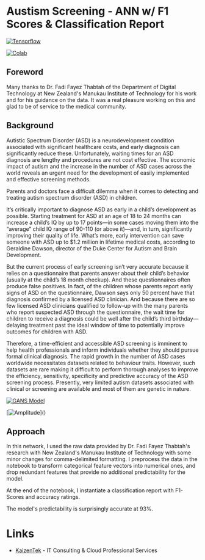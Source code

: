 # Austism Screening - ANN w/ F1 Scores & Classification Report

[![Tensorflow](https://encrypted-tbn0.gstatic.com/images?q=tbn:ANd9GcT7b9ZDD7lMdkByT-f_RCAqSQYqnq_CpgD16IFrwfmUwWCmdt7H)](https://www.tensorflow.org/beta/guide/effective_tf2)


[![Colab](https://camo.githubusercontent.com/52feade06f2fecbf006889a904d221e6a730c194/68747470733a2f2f636f6c61622e72657365617263682e676f6f676c652e636f6d2f6173736574732f636f6c61622d62616467652e737667)](https://colab.research.google.com/drive/1S8f4hF8THBFDhuNztAQ6vRFWqaq-IAsM?usp=sharing)

## Foreword

Many thanks to Dr. Fadi Fayez Thabtah of the Department of Digital Technology at New Zealand's Manukau Institute of Technology for his work and for his guidance on the data. It was a real pleasure working on this and glad to be of service to the medical community. 


## Background

Autistic Spectrum Disorder (ASD) is a neurodevelopment  condition associated with significant healthcare costs, and early diagnosis can significantly reduce these. Unfortunately, waiting times for an ASD diagnosis are lengthy and procedures are not cost effective. The economic impact of autism and the increase in the number of ASD cases across the world reveals an urgent need for the development of easily implemented and effective screening methods.

Parents and doctors face a difficult dilemma when it comes to detecting and treating autism spectrum disorder (ASD) in children.

It’s critically important to diagnose ASD as early in a child’s development as possible. Starting treatment for ASD at an age of 18 to 24 months can increase a child’s IQ by up to 17 points—in some cases moving them into the “average” child IQ range of 90-110 (or above it)—and, in turn, significantly improving their quality of life. What’s more, early intervention can save someone with ASD up to $1.2 million in lifetime medical costs, according to Geraldine Dawson, director of the Duke Center for Autism and Brain Development.

But the current process of early screening isn’t very accurate because it relies on a questionnaire that parents answer about their child’s behavior (usually at the child’s 18 month checkup). And these questionnaires often produce false positives. In fact, of the children whose parents report early signs of ASD on the questionnaire, Dawson says only 50 percent have that diagnosis confirmed by a licensed ASD clinician. And because there are so few licensed ASD clinicians qualified to follow-up with the many parents who report suspected ASD through the questionnaire, the wait time for children to receive a diagnosis could be well after the child’s third birthday—delaying treatment past the ideal window of time to potentially improve outcomes for children with ASD.


Therefore, a time-efficient and accessible ASD screening is imminent to help health professionals and inform individuals whether they should pursue formal clinical diagnosis.  The rapid growth in the number of ASD cases worldwide necessitates datasets related to behaviour traits. However, such datasets are rare making it difficult to perform thorough analyses to improve the efficiency, sensitivity, specificity and predictive accuracy of the ASD screening process. Presently, very limited autism datasets associated with clinical or screening are available and most of them are genetic in nature. 

[![GANS Model](https://www.tutorialspoint.com/artificial_neural_network/images/model.jpg)]()

[![Amplitude](https://ars.els-cdn.com/content/image/3-s2.0-B978012817736500003X-f03-08-9780128177365.jpg?_)]()


## Approach

In this network, I used the raw data provided by Dr. Fadi Fayez Thabtah's research with New Zealand's Manukau Institute of Technology with some minor changes for comma-delimited formatting. I preprocess the data in the notebook to transform categorical feature vectors into numerical ones, and drop redundant features that provide no additional predictability for the model. 

At the end of the notebook, I instantiate a classification report with F1-Scores and accuracy ratings. 

The model's predictability is surprisingly accurate at 93%.


# Links

* [KaizenTek](http://www.kaizentek.io) - IT Consulting & Cloud Professional Services
